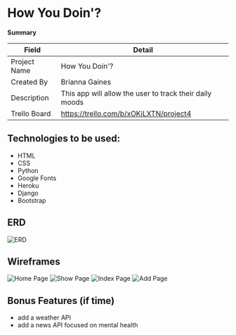 # How You Doin'?


**Summary**

| Field | Detail |
|-------|--------|
| Project Name | How You Doin'?|
| Created By| Brianna Gaines|
| Description | This app will allow the user to track their daily moods|
| Trello Board | https://trello.com/b/xOKiLXTN/project4|


## Technologies to be used:

- HTML
- CSS
- Python
- Google Fonts
- Heroku
- Django
- Bootstrap

## ERD
![ERD](https://i.imgur.com/ByAMWyQ.png)

## Wireframes
![Home Page](https://i.imgur.com/VwjzrvI.png)
![Show Page](https://i.imgur.com/XCAbKdG.png)
![Index Page](https://i.imgur.com/dbfYGpx.png)
![Add Page](https://i.imgur.com/uLJQ1xr.png)

## Bonus Features (if time)

- add a weather API
- add a news API focused on mental health

